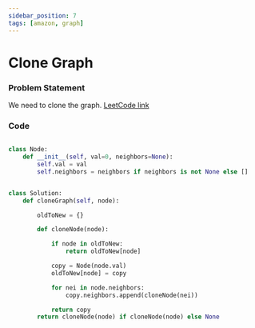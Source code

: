```yaml
---
sidebar_position: 7
tags: [amazon, graph]
---
```


# Clone Graph

### Problem Statement

We need to clone the graph.
[LeetCode link](https://leetcode.com/problems/clone-graph/)

### Code

```python title="Python Code"

class Node:
    def __init__(self, val=0, neighbors=None):
        self.val = val
        self.neighbors = neighbors if neighbors is not None else []


class Solution:
    def cloneGraph(self, node):

        oldToNew = {}

        def cloneNode(node):

            if node in oldToNew:
                return oldToNew[node]

            copy = Node(node.val)
            oldToNew[node] = copy

            for nei in node.neighbors:
                copy.neighbors.append(cloneNode(nei))

            return copy
        return cloneNode(node) if cloneNode(node) else None
```
